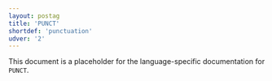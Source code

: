 ```yaml
---
layout: postag
title: 'PUNCT'
shortdef: 'punctuation'
udver: '2'
---
```


This document is a placeholder for the language-specific documentation
for `PUNCT`.
